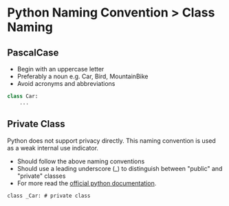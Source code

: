 # Python Naming Convention &gt; Class Naming

## PascalCase

* Begin with an uppercase letter
* Preferably a noun e.g. Car, Bird, MountainBike
* Avoid acronyms and abbreviations

```python
class Car:
    ...
```

## Private Class

Python does not support privacy directly. This naming convention is used as a weak internal use indicator.

* Should follow the above naming conventions
* Should use a leading underscore \(\_\) to distinguish between "public" and "private" classes
* For more read the [official python documentation](https://docs.python.org/2/tutorial/classes.html#private-variables-and-class-local-references). 

```
class _Car: # private class
```



